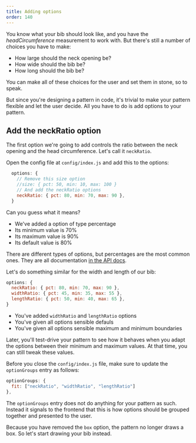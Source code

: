 ```yaml
---
title: Adding options
order: 140
---
```


You know what your bib should look like, and you have the *headCircumference* measurement
to work with. But there's still a number of choices you have to make:

 - How large should the neck opening be?
 - How wide should the bib be?
 - How long should the bib be?

You can make all of these choices for the user and set them in stone, so to speak.

But since you're designing a pattern in code, it's trivial to make your pattern
flexible and let the user decide. All you have to do is add options to your pattern.

## Add the neckRatio option

The first option we're going to add controls the ratio between the neck opening 
and the head circumference. Let's call it `neckRatio`.

Open the config file at `config/index.js` and add this to the options:

```js
  options: {
    // Remove this size option
    //size: { pct: 50, min: 10, max: 100 }
    // And add the neckRatio options
    neckRatio: { pct: 80, min: 70, max: 90 }, 
  }
```

Can you guess what it means?

 - We've added a option of type percentage
 - Its minimum value is 70%
 - Its maximum value is 90%
 - Its default value is 80%

<Note>

There are different types of options, but percentages are the most common ones.
They are all documentation [in the API docs](/reference/api/config/#options).

</Note>

Let's do something similar for the width and length of our bib:

```js
options: {
  neckRatio: { pct: 80, min: 70, max: 90 }, 
  widthRatio: { pct: 45, min: 35, max: 55 }, 
  lengthRatio: { pct: 50, min: 40, max: 65 }, 
}
```

 - You've added `widthRatio` and `lengthRatio` options
 - You've given all options sensible defauls 
 - You've given all options sensible maximum and minimum boundaries

<Note>

Later, you'll test-drive your pattern to see how it behaves when you adapt the options
between their minimum and maximum values. At that time, you can still tweak these values.

</Note>

Before you close the `config/index.js` file, make sure to update the `optionGroups` entry as follows:

```js
optionGroups: {
  fit: ["neckRatio", "widthRatio", "lengthRatio"]
},
```

<Note>

The `optionGroups` entry does not do anything for your pattern as such. 
Instead it signals to the frontend that this is how options should be grouped together and presented to the user.

</Note>

Because you have removed the `box` option, the pattern no longer draws a box.
So let's start drawing your bib instead.
